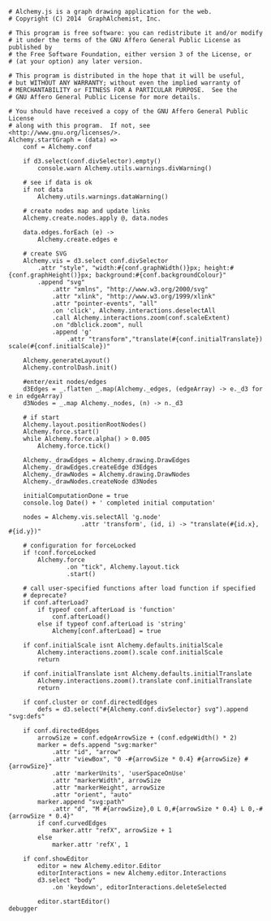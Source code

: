     # Alchemy.js is a graph drawing application for the web.
    # Copyright (C) 2014  GraphAlchemist, Inc.

    # This program is free software: you can redistribute it and/or modify
    # it under the terms of the GNU Affero General Public License as published by
    # the Free Software Foundation, either version 3 of the License, or
    # (at your option) any later version.

    # This program is distributed in the hope that it will be useful,
    # but WITHOUT ANY WARRANTY; without even the implied warranty of
    # MERCHANTABILITY or FITNESS FOR A PARTICULAR PURPOSE.  See the
    # GNU Affero General Public License for more details.

    # You should have received a copy of the GNU Affero General Public License
    # along with this program.  If not, see <http://www.gnu.org/licenses/>.
    Alchemy.startGraph = (data) =>
        conf = Alchemy.conf

        if d3.select(conf.divSelector).empty()
            console.warn Alchemy.utils.warnings.divWarning()

        # see if data is ok
        if not data
            Alchemy.utils.warnings.dataWarning()

        # create nodes map and update links
        Alchemy.create.nodes.apply @, data.nodes

        data.edges.forEach (e) ->
            Alchemy.create.edges e

        # create SVG
        Alchemy.vis = d3.select conf.divSelector
            .attr "style", "width:#{conf.graphWidth()}px; height:#{conf.graphHeight()}px; background:#{conf.backgroundColour}"
            .append "svg"
                .attr "xmlns", "http://www.w3.org/2000/svg"
                .attr "xlink", "http://www.w3.org/1999/xlink"
                .attr "pointer-events", "all"
                .on 'click', Alchemy.interactions.deselectAll
                .call Alchemy.interactions.zoom(conf.scaleExtent)
                .on "dblclick.zoom", null
                .append 'g'
                    .attr "transform","translate(#{conf.initialTranslate}) scale(#{conf.initialScale})"

        Alchemy.generateLayout()
        Alchemy.controlDash.init()

        #enter/exit nodes/edges
        d3Edges = _.flatten _.map(Alchemy._edges, (edgeArray) -> e._d3 for e in edgeArray)
        d3Nodes = _.map Alchemy._nodes, (n) -> n._d3

        # if start
        Alchemy.layout.positionRootNodes()
        Alchemy.force.start()
        while Alchemy.force.alpha() > 0.005
            Alchemy.force.tick()

        Alchemy._drawEdges = Alchemy.drawing.DrawEdges
        Alchemy._drawEdges.createEdge d3Edges
        Alchemy._drawNodes = Alchemy.drawing.DrawNodes
        Alchemy._drawNodes.createNode d3Nodes

        initialComputationDone = true
        console.log Date() + ' completed initial computation'

        nodes = Alchemy.vis.selectAll 'g.node'
                        .attr 'transform', (id, i) -> "translate(#{id.x}, #{id.y})"

        # configuration for forceLocked
        if !conf.forceLocked
            Alchemy.force
                    .on "tick", Alchemy.layout.tick
                    .start()

        # call user-specified functions after load function if specified
        # deprecate?
        if conf.afterLoad?
            if typeof conf.afterLoad is 'function'
                conf.afterLoad()
            else if typeof conf.afterLoad is 'string'
                Alchemy[conf.afterLoad] = true

        if conf.initialScale isnt Alchemy.defaults.initialScale
            Alchemy.interactions.zoom().scale conf.initialScale
            return

        if conf.initialTranslate isnt Alchemy.defaults.initialTranslate
            Alchemy.interactions.zoom().translate conf.initialTranslate
            return

        if conf.cluster or conf.directedEdges
            defs = d3.select("#{Alchemy.conf.divSelector} svg").append "svg:defs"

        if conf.directedEdges
            arrowSize = conf.edgeArrowSize + (conf.edgeWidth() * 2)
            marker = defs.append "svg:marker"
                .attr "id", "arrow"
                .attr "viewBox", "0 -#{arrowSize * 0.4} #{arrowSize} #{arrowSize}"
                .attr 'markerUnits', 'userSpaceOnUse'
                .attr "markerWidth", arrowSize
                .attr "markerHeight", arrowSize
                .attr "orient", "auto"
            marker.append "svg:path"
                .attr "d", "M #{arrowSize},0 L 0,#{arrowSize * 0.4} L 0,-#{arrowSize * 0.4}"
            if conf.curvedEdges
                marker.attr "refX", arrowSize + 1
            else
                marker.attr 'refX', 1

        if conf.showEditor
            editor = new Alchemy.editor.Editor
            editorInteractions = new Alchemy.editor.Interactions
            d3.select "body"
                .on 'keydown', editorInteractions.deleteSelected

            editor.startEditor()
    debugger